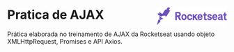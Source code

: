 # Pratica de AJAX <img src="img/rocketseat.png" width="160" height="40" align="right">

Prática elaborada no treinamento de AJAX da Rocketseat usando objeto XMLHttpRequest, Promises e API Axios.
